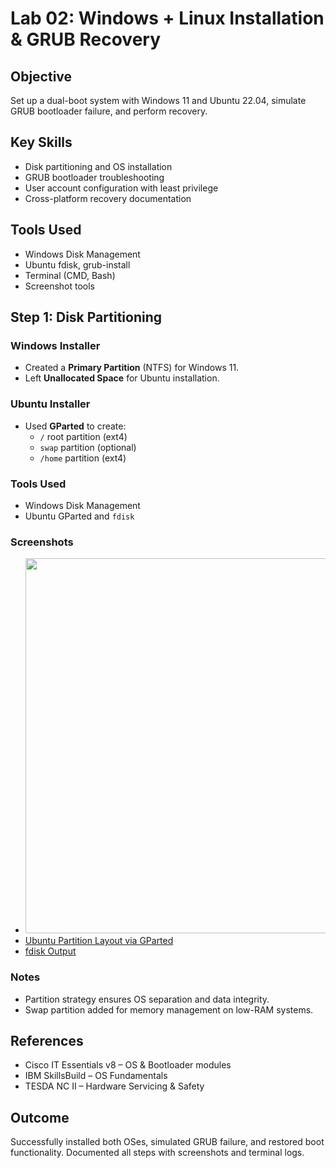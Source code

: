 # Lab 02: Windows + Linux Installation & GRUB Recovery

## Objective
Set up a dual-boot system with Windows 11 and Ubuntu 22.04, simulate GRUB bootloader failure, and perform recovery.

## Key Skills
- Disk partitioning and OS installation
- GRUB bootloader troubleshooting
- User account configuration with least privilege
- Cross-platform recovery documentation

## Tools Used
- Windows Disk Management
- Ubuntu fdisk, grub-install
- Terminal (CMD, Bash)
- Screenshot tools

## Step 1: Disk Partitioning

### Windows Installer
- Created a **Primary Partition** (NTFS) for Windows 11.
- Left **Unallocated Space** for Ubuntu installation.

### Ubuntu Installer
- Used **GParted** to create:
  - `/` root partition (ext4)
  - `swap` partition (optional)
  - `/home` partition (ext4)

### Tools Used
- Windows Disk Management
- Ubuntu GParted and `fdisk`

### Screenshots
- <img src="screenshots/windows11-partition.png" width="600"/>
- [Ubuntu Partition Layout via GParted](Images/ubuntu-partition-gparted.png)
- [fdisk Output](Images/fdisk-output.png)

### Notes
- Partition strategy ensures OS separation and data integrity.
- Swap partition added for memory management on low-RAM systems.



## References
- Cisco IT Essentials v8 – OS & Bootloader modules
- IBM SkillsBuild – OS Fundamentals
- TESDA NC II – Hardware Servicing & Safety

## Outcome
Successfully installed both OSes, simulated GRUB failure, and restored boot functionality. Documented all steps with screenshots and terminal logs.

